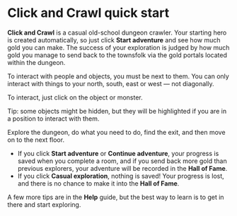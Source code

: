 # Click and Crawl quick start

**Click and Crawl** is a casual old-school dungeon crawler. Your starting
hero is created automatically, so just click **Start&nbsp;adventure** and
see how much gold you can make. The success of your exploration is judged by how
much gold you manage to send back to the townsfolk via the gold portals located
within the dungeon.

To interact with people and objects, you must be next to them. You can only interact
with things to your north, south, east or west &mdash; not diagonally.

To interact, just click on the object or monster.

Tip: some objects might be hidden, but they will be highlighted if you are in a position to interact with them.

Explore the dungeon, do what you need to do, find the exit, and then move on to the next floor.

+ If you click **Start&nbsp;adventure** or **Continue&nbsp;adventure**, your progress is saved when you complete a room, and if you send back more gold than previous explorers, your adventure will be recorded in the **Hall of Fame**.
+ If you click **Casual&nbsp;exploration**, nothing is saved! Your progress is lost, and there is no chance to make it into the **Hall of Fame**.

A few more tips are in the **Help** guide, but the best way to learn is to get in there and start exploring.